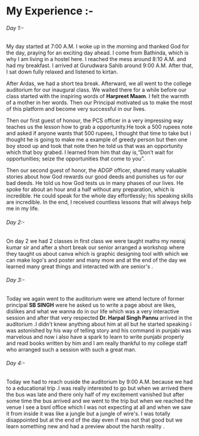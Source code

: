 # My Experience :-

###### Day 1:-
My day started at 7:00 A.M. I woke up in the morning and thanked God for the day, praying for an exciting day ahead. I come from Bathinda, which is why I am living in a hostel here. I reached the mess around 8:10 A.M. and had my breakfast. I arrived at Gurudwara Sahib around 9:00 A.M. After that, I sat down fully relaxed and listened to kirtan.

After Ardas, we had a short tea break. Afterward, we all went to the college auditorium for our inaugural class. We waited there for a while before our class started with the inspiring words of **Harpreet Maam**. I felt the warmth of a mother in her words. Then our Principal motivated us to make the most of this platform and become very successful in our lives.

Then our first guest of honour, the PCS officer in a very impressing way teaches us the lesson how to grab a opportunity.He took a 500 rupees note and asked if anyone wants that 500 rupees, I thought that time to take but i thought he is going to make me a example of greedy person but then one boy stood up and took that note then he told us that was an opportunity which that boy grabed. I learned from him that day is,“Don’t wait for opportunities; seize the opportunities that come to you”.

Then our second guest of honor, the ADGP officer, shared many valuable stories about how God rewards our good deeds and punishes us for our bad deeds. He told us how God tests us in many phases of our lives. He spoke for about an hour and a half without any preparation, which is incredible. He could speak for the whole day effortlessly; his speaking skills are incredible. In the end, I received countless lessons that will always help me in my life.

###### Day 2:-
On day 2 we had 2 classes in first class we were taught maths my neeraj kumar sir and after a short break our senior arranged a workshop where they taught us about canva which is graphic designing tool with which we can make logo's and poster and many more and at the end of the day we learned many great things and interacted with are senior's .
###### Day 3:-
Today we again went to the auditorium were we attend lecture of former principal **SB SINGH** were he asked us to write a page about are likes, dislikes and what we wanna do in our life which was a very interactive session and after that very respected **Dr. Harpal Singh Pannu** arrived in the auditorium .I didn't knew anything about him at all but he started speaking i was astonished by his way of telling story and his command in punjabi was marvelous and now i also have a spark to learn to write punjabi properly and read books written by him and I am really thankful to my college staff who arranged such a session with such a great man. 

###### Day 4:-
Today we had to reach ouside the auditorium by 9:00 A.M. because we had to a educational trip .I was really interested to go but when we arrived there the bus was late and there only half of my excitement vanished but after some time the bus arrived and we went to the trip but when we reached the venue I see a bsnl office which I was not expecting at all and when we saw it from inside it was like a jungle but a jungle of wire's. I was totally disappointed but at the end of the day even if was not that good but we learn something new and had a preview about the harsh reality .
